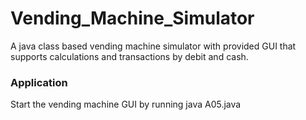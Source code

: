 # Vending_Machine_Simulator
A java class based vending machine simulator with provided GUI that supports calculations and transactions by debit and cash.

### Application
Start the vending machine GUI by running java A05.java
